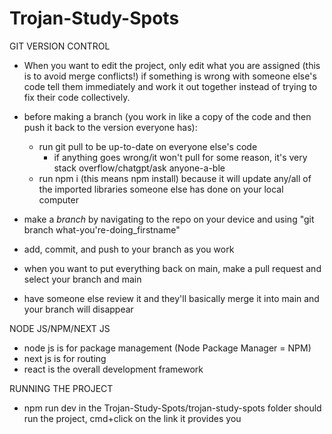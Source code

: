 # Trojan-Study-Spots

GIT VERSION CONTROL
- When you want to edit the project, only edit what you are assigned (this is to avoid merge conflicts!) if something is wrong with someone else's code tell them immediately and work it out together instead of trying to fix their code collectively.

- before making a branch (you work in like a copy of the code and then push it back to the version everyone has):
  - run git pull to be up-to-date on everyone else's code
    - if anything goes wrong/it won't pull for some reason, it's very stack overflow/chatgpt/ask anyone-a-ble
  - run npm i (this means npm install) because it will update any/all of the imported libraries someone else has done on your local computer

- make a *branch* by navigating to the repo on your device and using "git branch what-you're-doing_firstname"
- add, commit, and push to your branch as you work
- when you want to put everything back on main, make a pull request and select your branch and main
- have someone else review it and they'll basically merge it into main and your branch will disappear


NODE JS/NPM/NEXT JS
- node js is for package management (Node Package Manager = NPM)
- next js is for routing
- react is the overall development framework

RUNNING THE PROJECT
- npm run dev in the Trojan-Study-Spots/trojan-study-spots folder should run the project, cmd+click on the link it provides you
